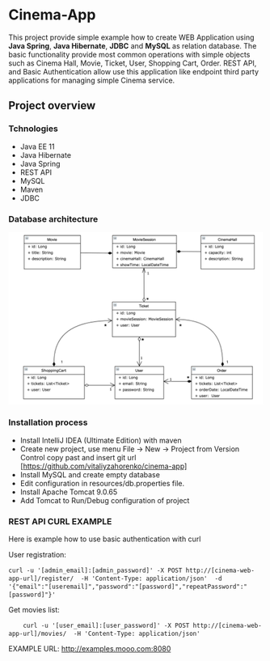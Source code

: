 # Cinema-App

This project provide simple example how to create WEB Application using **Java Spring**,
**Java Hibernate**, **JDBC** and **MySQL** as relation database.
The basic functionality provide most common operations with simple objects 
such as Cinema Hall, Movie, Ticket, User, Shopping Cart, Order.  REST API, and Basic Authentication 
allow use this application like endpoint third party applications for managing simple Cinema service. 


## Project overview
### Tchnologies
- Java EE 11
- Java Hibernate
- Java Spring
- REST API
- MySQL
- Maven
- JDBC

### Database architecture
<p align="center"><img src="Hibernate_Cinema_Uml.png"></p>

### Installation process
 - Install IntelliJ IDEA (Ultimate Edition) with maven
 - Create new project, use menu File -> New -> Project from Version Control copy past and insert git url [https://github.com/vitaliyzahorenko/cinema-app]
 - Install MySQL and create empty database 
 - Edit configuration in resources/db.properties file.
 - Install Apache Tomcat 9.0.65
 - Add Tomcat to Run/Debug configuration of project

### REST API CURL EXAMPLE
   Here is example how to use basic authentication with curl

   User registration: 
    
    curl -u '[admin_email]:[admin_password]' -X POST http://[cinema-web-app-url]/register/  -H 'Content-Type: application/json'  -d '{"email":"[useremail]","password":"[password]","repeatPassword":"[password]"}'

   Get movies list:

        curl -u '[user_email]:[user_password]' -X POST http://[cinema-web-app-url]/movies/  -H 'Content-Type: application/json'

   EXAMPLE URL: http://examples.mooo.com:8080